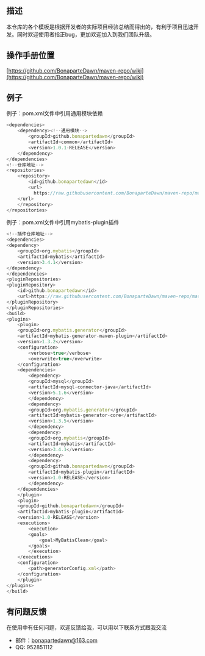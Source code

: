 ## 描述
本仓库的各个模板是根据开发者的实际项目经验总结而得出的，有利于项目迅速开发。同时欢迎使用者指正bug，更加欢迎加入到我们团队升级。
## 操作手册位置
[https://github.com/BonaparteDawn/maven-repo/wiki](https://github.com/BonaparteDawn/maven-repo/wiki)
## 例子
例子：pom.xml文件中引用通用模块依赖
```javascript
<dependencies>
    <dependency><!--通用模块-->
        <groupId>github.bonapartedawn</groupId>
        <artifactId>common</artifactId>
        <version>1.0.1-RELEASE</version>
    </dependency>
</dependencies>
<!--仓库地址-->
<repositories>
    <repository>
        <id>github.bonapartedawn</id>
        <url>
	      https://raw.githubusercontent.com/BonaparteDawn/maven-repo/master/releases
	</url>
    </repository>
</repositories>
```
例子：pom.xml文件中引用mybatis-plugin插件
```javascript
<!--插件仓库地址-->
<dependencies>
<dependency>
    <groupId>org.mybatis</groupId>
    <artifactId>mybatis</artifactId>
    <version>3.4.1</version>
</dependency>
</dependencies>
<pluginRepositories>
<pluginRepository>
    <id>github.bonapartedawn</id>
    <url>https://raw.githubusercontent.com/BonaparteDawn/maven-repo/master/releases</url>
</pluginRepository>
</pluginRepositories>
<build>
<plugins>
    <plugin>
	<groupId>org.mybatis.generator</groupId>
	<artifactId>mybatis-generator-maven-plugin</artifactId>
	<version>1.3.2</version>
	<configuration>
	    <verbose>true</verbose>
	    <overwrite>true</overwrite>
	</configuration>
	<dependencies>
	    <dependency>
		<groupId>mysql</groupId>
		<artifactId>mysql-connector-java</artifactId>
		<version>5.1.6</version>
	    </dependency>
	    <dependency>
		<groupId>org.mybatis.generator</groupId>
		<artifactId>mybatis-generator-core</artifactId>
		<version>1.3.5</version>
	    </dependency>
	    <dependency>
		<groupId>org.mybatis</groupId>
		<artifactId>mybatis</artifactId>
		<version>3.4.1</version>
	    </dependency>
	    <dependency>
		<groupId>github.bonapartedawn</groupId>
		<artifactId>mybatis-plugin</artifactId>
		<version>1.0-RELEASE</version>
	    </dependency>
	</dependencies>
    </plugin>
    <plugin>
	<groupId>github.bonapartedawn</groupId>
	<artifactId>mybatis-plugin</artifactId>
	<version>1.0-RELEASE</version>
	<executions>
	    <execution>
		<goals>
		    <goal>MyBatisClean</goal>
		</goals>
	    </execution>
	</executions>
	<configuration>
	    <path>generatorConfig.xml</path>
	</configuration>
    </plugin>
</plugins>
</build>
```
## 有问题反馈
在使用中有任何问题，欢迎反馈给我，可以用以下联系方式跟我交流
* 邮件：bonapartedawn@163.com
*  QQ: 952851112

